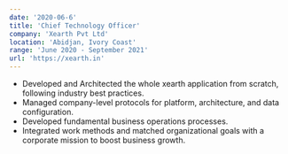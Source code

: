 ```yaml
---
date: '2020-06-6'
title: 'Chief Technology Officer'
company: 'Xearth Pvt Ltd'
location: 'Abidjan, Ivory Coast'
range: 'June 2020 - September 2021'
url: 'https://xearth.in'
---
```


- Developed and Architected the whole xearth application from scratch, following industry best practices.
- Managed company-level protocols for platform, architecture, and data configuration.
- Developed fundamental business operations processes.
- Integrated work methods and matched organizational goals with a corporate mission to boost business growth.
